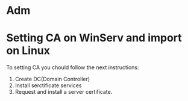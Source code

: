 # Adm

<H1> Setting CA on WinServ and import on Linux </H1>
  <p>To setting CA you chould follow the next instructions:<p>
  <ol>
   <li>Create DC(Domain Controller)</li>
   <li>Install serctificate services</li>
   <li>Request and install a server certificate.</li>
  </ol>
